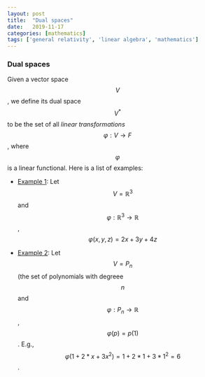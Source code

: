 ```yaml
---
layout: post
title:  "Dual spaces"
date:   2019-11-17
categories: [mathematics]
tags: ['general relativity', 'linear algebra', 'mathematics']
---
```


### Dual spaces
Given a vector space $$V$$, we define its dual space $$V^*$$ to be the set of all *linear transformations* $$\varphi: V \to F$$, where $$\varphi$$ is a linear functional. Here is a list of examples:

* <ins>Example 1</ins>: Let $$V = \mathbb{R}^3$$ and $$\varphi: \mathbb{R}^3 \to \mathbb{R}$$, $$\varphi(x,y,z) = 2x+3y+4z$$

* <ins>Example 2</ins>: Let $$V = P_n$$ (the set of polynomials with degreee $$n$$ and $$\varphi: P_n \to \mathbb{R}$$, $$\varphi(p) = p(1)$$. E.g., $$\varphi(1 + 2*x + 3x^2) = 1 + 2*1 + 3*1^2 = 6$$.
